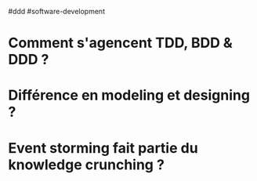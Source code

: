
#ddd #software-development 


# Comment s'agencent TDD, BDD & DDD ?


# Différence en modeling et designing ?


# Event storming fait partie du knowledge crunching ?

